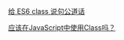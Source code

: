 

[给 ES6 class 说句公道话](https://juejin.cn/post/6924108426125508616)

[应该在JavaScript中使用Class吗？](https://zhuanlan.zhihu.com/p/158956514)